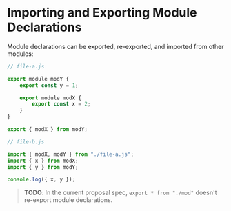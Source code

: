 # Importing and Exporting Module Declarations

Module declarations can be exported, re-exported, and imported from other modules:

```js
// file-a.js

export module modY {
    export const y = 1;

    export module modX {
        export const x = 2;
    }
}

export { modX } from modY;
```

```js
// file-b.js

import { modX, modY } from "./file-a.js";
import { x } from modX;
import { y } from modY;

console.log({ x, y });
```

> **TODO**: In the current proposal spec, `export * from "./mod"` doesn't re-export module declarations.
